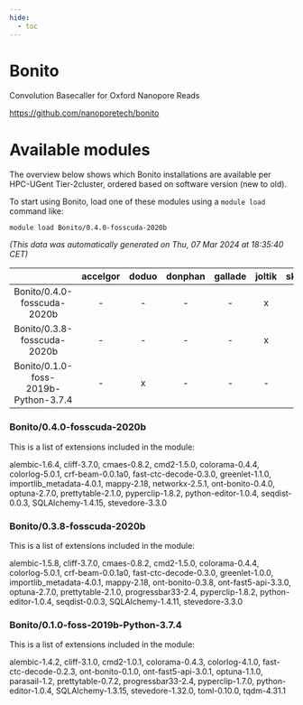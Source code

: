 ```yaml
---
hide:
  - toc
---
```


Bonito
======


Convolution Basecaller for Oxford Nanopore Reads

https://github.com/nanoporetech/bonito
# Available modules


The overview below shows which Bonito installations are available per HPC-UGent Tier-2cluster, ordered based on software version (new to old).

To start using Bonito, load one of these modules using a `module load` command like:

```shell
module load Bonito/0.4.0-fosscuda-2020b
```

*(This data was automatically generated on Thu, 07 Mar 2024 at 18:35:40 CET)*  

| |accelgor|doduo|donphan|gallade|joltik|skitty|
| :---: | :---: | :---: | :---: | :---: | :---: | :---: |
|Bonito/0.4.0-fosscuda-2020b|-|-|-|-|x|-|
|Bonito/0.3.8-fosscuda-2020b|-|-|-|-|x|-|
|Bonito/0.1.0-foss-2019b-Python-3.7.4|-|x|-|-|-|x|


### Bonito/0.4.0-fosscuda-2020b

This is a list of extensions included in the module:

alembic-1.6.4, cliff-3.7.0, cmaes-0.8.2, cmd2-1.5.0, colorama-0.4.4, colorlog-5.0.1, crf-beam-0.0.1a0, fast-ctc-decode-0.3.0, greenlet-1.1.0, importlib_metadata-4.0.1, mappy-2.18, networkx-2.5.1, ont-bonito-0.4.0, optuna-2.7.0, prettytable-2.1.0, pyperclip-1.8.2, python-editor-1.0.4, seqdist-0.0.3, SQLAlchemy-1.4.15, stevedore-3.3.0

### Bonito/0.3.8-fosscuda-2020b

This is a list of extensions included in the module:

alembic-1.5.8, cliff-3.7.0, cmaes-0.8.2, cmd2-1.5.0, colorama-0.4.4, colorlog-5.0.1, crf-beam-0.0.1a0, fast-ctc-decode-0.3.0, greenlet-1.0.0, importlib_metadata-4.0.1, mappy-2.18, ont-bonito-0.3.8, ont-fast5-api-3.3.0, optuna-2.7.0, prettytable-2.1.0, progressbar33-2.4, pyperclip-1.8.2, python-editor-1.0.4, seqdist-0.0.3, SQLAlchemy-1.4.11, stevedore-3.3.0

### Bonito/0.1.0-foss-2019b-Python-3.7.4

This is a list of extensions included in the module:

alembic-1.4.2, cliff-3.1.0, cmd2-1.0.1, colorama-0.4.3, colorlog-4.1.0, fast-ctc-decode-0.2.3, ont-bonito-0.1.0, ont-fast5-api-3.0.1, optuna-1.1.0, parasail-1.2, prettytable-0.7.2, progressbar33-2.4, pyperclip-1.7.0, python-editor-1.0.4, SQLAlchemy-1.3.15, stevedore-1.32.0, toml-0.10.0, tqdm-4.31.1